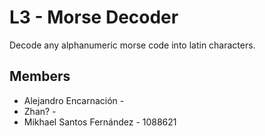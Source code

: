 # L3 - Morse Decoder

Decode any alphanumeric morse code into latin characters.

## Members

- Alejandro Encarnación - 
- Zhan? - 
- Mikhael Santos Fernández - 1088621
